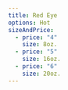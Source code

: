 ```yaml
---
title: Red Eye
options: Hot
sizeAndPrice:
  - price: "4"
    size: 8oz.
  - price: "5"
    size: 16oz.
  - price: "6"
    size: 20oz.
---
```

